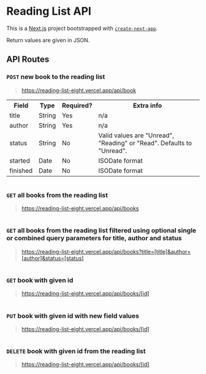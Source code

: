 # Reading List API

This is a [Next.js](https://nextjs.org/) project bootstrapped with [`create-next-app`](https://github.com/vercel/next.js/tree/canary/packages/create-next-app).

Return values are given in JSON.

## API Routes

### **`POST`** new book to the reading list

> https://reading-list-eight.vercel.app/api/book

<table>
    <tr>
       <th>Field</th>
       <th>Type</th>
       <th>Required?</th>
       <th>Extra info</th>
    </tr>
    <tr>
        <td>title</td>
        <td>String</td>
        <td>Yes</td>
        <td>n/a</td>
    </tr>
    <tr>
        <td>author</td>
        <td>String</td>
        <td>Yes</td>
        <td>n/a</td>
    </tr>
    <tr>
        <td>status</td>
        <td>String</td>
        <td>No</td>
        <td>Valid values are "Unread", "Reading" or "Read". Defaults to "Unread".</td>
    </tr>
    <tr>
        <td>started</td>
        <td>Date</td>
        <td>No</td>
        <td>ISODate format</td>
    </tr>
    <tr>
        <td>finished</td>
        <td>Date</td>
        <td>No</td>
        <td>ISODate format</td>
    </tr>
</table>

#

### **`GET`** all books from the reading list 

> https://reading-list-eight.vercel.app/api/books

#

### **`GET`** all books from the reading list filtered using **optional** single or combined query parameters for title, author and status

> https://reading-list-eight.vercel.app/api/books?title=[title]&author=[author]&status=[status]

#

### **`GET`** book with given id

> https://reading-list-eight.vercel.app/api/books/[id]

#

### **`PUT`** book with given id with new field values 

> https://reading-list-eight.vercel.app/api/books/[id]

#

### **`DELETE`** book with given id from the reading list 

> https://reading-list-eight.vercel.app/api/books/[id] 
